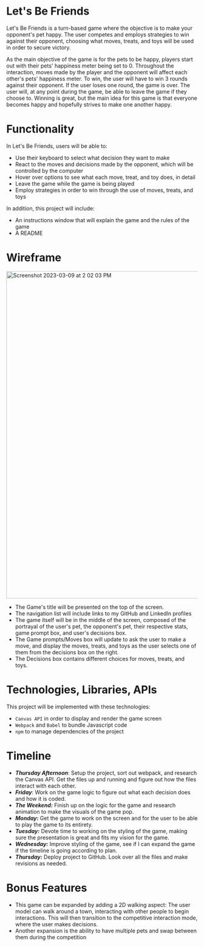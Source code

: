 # Let's Be Friends

Let's Be Friends is a turn-based game where the objective is to make your opponent's pet happy. The user competes and employs strategies to win against their opponent, choosing what moves, treats, and toys will be used in order to secure victory.

As the main objective of the game is for the pets to be happy, players start out with their pets' happiness meter being set to 0. Throughout the interaction, moves made by the player and the opponent will affect each other's pets' happiness meter. To win, the user will have to win 3 rounds against their opponent. If the user loses one round, the game is over. The user will, at any point during the game, be able to leave the game if they choose to. Winning is great, but the main idea for this game is that everyone becomes happy and hopefully strives to make one another happy.

# Functionality

In Let's Be Friends, users will be able to:

- Use their keyboard to select what decision they want to make
- React to the moves and decisions made by the opponent, which will be controlled by the computer
- Hover over options to see what each move, treat, and toy does, in detail
- Leave the game while the game is being played
- Employ strategies in order to win through the use of moves, treats, and toys


In addition, this project will include:
- An instructions window that will explain the game and the rules of the game
- A README

# Wireframe

<img width="860" alt="Screenshot 2023-03-09 at 2 02 03 PM" src="https://user-images.githubusercontent.com/121586271/224128783-731c2de7-1f7b-49bc-a68d-7b15c854b0e6.png">


- The Game's title will be presented on the top of the screen.
- The navigation list will include links to my GitHub and LinkedIn profiles
- The game itself will be in the middle of the screen, composed of the portrayal of the user's pet, the opponent's pet, their respective stats, game prompt box, and user's decisions box.
- The Game prompts/Moves box will update to ask the user to make a move, and display the moves, treats, and toys as the user selects one of them from the decisions box on the right.
- The Decisions box contains different choices for moves, treats, and toys.


# Technologies, Libraries, APIs

This project will be implemented with these technologies:
- `Canvas API` in order to display and render the game screen
- `Webpack` and `Babel` to bundle Javascript code
- `npm` to manage dependencies of the project 

# Timeline

- ***Thursday Afternoon***: Setup the project, sort out webpack, and research the Canvas API. Get the files up and running and figure out how the files interact with each other.
- ***Friday***: Work on the game logic to figure out what each decision does and how it is coded.
- ***The Weekend:*** Finish up on the logic for the game and research animation to make the visuals of the game pop.
- ***Monday:*** Get the game to work on the screen and for the user to be able to play the game to its entirety. 
- ***Tuesday:*** Devote time to working on the styling of the game, making sure the presentation is great and fits my vision for the game.
- ***Wednesday:*** Improve styling of the game, see if I can expand the game if the timeline is going according to plan.
- ***Thursday:*** Deploy project to GitHub. Look over all the files and make revisions as needed.


# Bonus Features

- This game can be expanded by adding a 2D walking aspect: The user model can walk around a town, interacting with other people to begin interactions. This will then transition to the competitive interaction mode, where the user makes decisions.
- Another expansion is the ability to have multiple pets and swap between them during the competition
